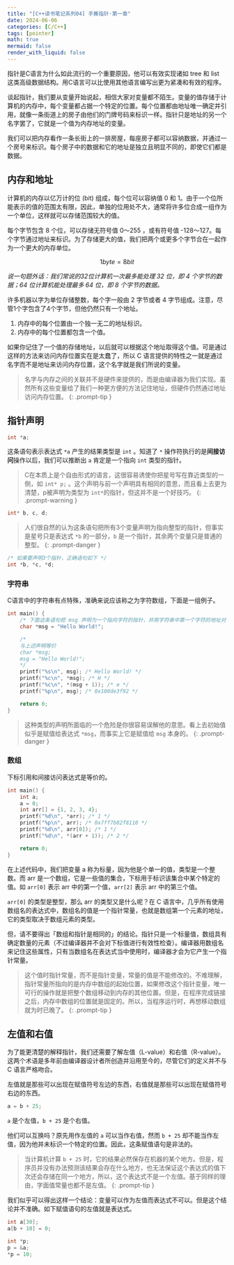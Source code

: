 ```yaml
---
title: "[C++读书笔记系列04] 手撕指针·第一章"
date: 2024-06-06
categories: [C/C++]
tags: [pointer]
math: true
mermaid: false
render_with_liquid: false
---
```


指针是C语言为什么如此流行的一个重要原因，他可以有效实现诸如 tree 和 list 这类高级数据结构。用C语言可以比使用其他语言编写出更为紧凑和有效的程序。

谈起指针，我们要从变量开始说起，相信大家对变量都不陌生。变量的值存储于计算机的内存中，每个变量都占据一个特定的位置。每个位置都由地址唯一确定并引用，就像一条街道上的房子由他们的门牌号码来标识一样。指针只是地址的另一个名字罢了，它就是一个值为内存地址的变量。

我们可以把内存看作一条长街上的一排房屋，每座房子都可以容纳数据，并通过一个房号来标识。每个房子中的数据和它的地址是独立且明显不同的，即使它们都是数据。

## 内存和地址

计算机的内存以亿万计的位 (bit) 组成，每个位可以容纳值 0 和 1。由于一个位所能表示的值的范围太有限，因此，单独的位用处不大，通常将许多位合成一组作为一个单位，这样就可以存储范围较大的值。

每个字节包含 8 个位，可以存储无符号值 0～255 ，或有符号值 -128～127。每个字节通过地址来标识。为了存储更大的值，我们把两个或更多个字节合在一起作为一个更大的内存单位。


$$
1 byte = 8 bit
$$

*说一句题外话：我们常说的32位计算机一次最多能处理 32 位，即 4 个字节的数据；64 位计算机能处理最多 64 位，即 8 个字节的数据。*

许多机器以字为单位存储整数，每个字一般由 2 字节或者 4 字节组成。注意，尽管1个字包含了4个字节，但他仍然只有一个地址。

1. 内存中的每个位置由一个独一无二的地址标识。
2. 内存中的每个位置都包含一个值。

如果你记住了一个值的存储地址，以后就可以根据这个地址取得这个值。可是通过这样的方法来访问内存位置实在是太蠢了，所以 C 语言提供的特性之一就是通过名字而不是地址来访问内存位置，这个名字就是我们所说的变量。

> 名字与内存之间的关联并不是硬件来提供的，而是由编译器为我们实现。虽然所有这些变量给了我们一种更方便的方法记住地址，但硬件仍然通过地址访问内存位置。
{: .prompt-tip }

## 指针声明

```c
int *a;
```

这条语句表示表达式 `*a` 产生的结果类型是 `int` 。知道了 `*` 操作符执行的是**间接访问**操作以后，我们可以推断出 `a` 肯定是一个指向 `int` 类型的指针。

> C在本质上是个自由形式的语言，这很容易诱使你把星号写在靠近类型的一侧，如 `int* p;` 。这个声明与前一个声明具有相同的意思，而且看上去更为清楚，p被声明为类型为 `int*`的指针，但这并不是一个好技巧。
{: .prompt-warning }

```c
int* b, c, d;
```

> 人们很自然的认为这条语句把所有3个变量声明为指向整型的指针，但事实是星号只是表达式 `*b` 的一部分，`b` 是一个指针，其余两个变量只是普通的整型。
{: .prompt-danger }


```c
/* 如果要声明3个指针，正确语句如下 */
int *b, *c, *d;
```

### 字符串

C语言中的字符串有点特殊，准确来说应该称之为字符数组，下面是一组例子。

```c
int main() {
    /* 下面这条语句把 msg 声明为一个指向字符的指针，并用字符串中第一个字符的地址对该指针进行初始化 */
    char *msg = "Hello World!";

    /*
    与上述声明等价
    char *msg;
    msg = "Hello World!";
    */
    printf("%s\n", msg); /* Hello World! */
    printf("%c\n", *msg); /* H */
    printf("%c\n", *(msg + 1)); /* e */
    printf("%p\n", msg); /* 0x100de3f92 */

    return 0;
}
```
> 这种类型的声明所面临的一个危险是你很容易误解他的意思。看上去初始值似乎是赋值给表达式 `*msg`，而事实上它是赋值给 `msg` 本身的。
{: .prompt-danger }

### 数组

下标引用和间接访问表达式是等价的。

```c
int main() {
    int a;
    a = 0;
    int arr[] = {1, 2, 3, 4};
    printf("%d\n", *arr); /* 1 */
    printf("%p\n", arr); /* 0x7ff7b82f8110 */
    printf("%d\n", arr[0]); /* 1 */
    printf("%d\n", *(arr + 1)); /* 2 */

    return 0;
}
```

在上述代码中，我们把变量 a 称为标量，因为他是个单一的值，类型是一个整数。而 arr 是一个数组，它是一些值的集合，下标用于标识该集合中某个特定的值。如 `arr[0]` 表示 arr 中的第一个值，`arr[2]` 表示 arr 中的第三个值。

`arr[0]` 的类型是整型，那么 arr 的类型又是什么呢？在 C 语言中，几乎所有使用数组名的表达式中，数组名的值是一个指针常量，也就是数组第一个元素的地址，它的类型取决于数组元素的类型。

但，请不要得出「数组和指针是相同的」的结论。指针只是一个标量值，数组具有确定数量的元素（不过编译器并不会对下标值进行有效性检查）。编译器用数组名来记住这些属性，只有当数组名在表达式当中使用时，编译器才会为它产生一个指针常量。

> 这个值时指针常量，而不是指针变量，常量的值是不能修改的。不难理解，指针常量所指向的是内存中数组的起始位置，如果修改这个指针变量，唯一可行的操作就是把整个数组移动到内存的其他位置。但是，在程序完成链接之后，内存中数组的位置就是固定的。所以，当程序运行时，再想移动数组就为时已晚了。
{: .prompt-tip }

## 左值和右值

为了能更清楚的解释指针，我们还需要了解左值（L-value）和右值（R-value）。这两个术语是多年前由编译器设计者所创造并沿用至今的，尽管它们的定义并不与 C 语言严格吻合。

左值就是那些可以出现在赋值符号左边的东西，右值就是那些可以出现在赋值符号右边的东西。

```c
a = b + 25;
```

`a` 是个左值，`b + 25` 是个右值。

他们可以互换吗？原先用作左值的 `a` 可以当作右值，然而 `b + 25` 却不能当作左值，因为他并未标识一个特定的位置。因此，这条赋值语句是非法的。

> 当计算机计算 `b + 25` 时，它的结果必然保存在机器的某个地方。但是，程序员并没有办法预测该结果会存在什么地方，也无法保证这个表达式的值下次还会存储在同一个地方，所以，这个表达式不是一个左值。基于同样的理由，字面值常量也都不是左值。
{: .prompt-tip }

我们似乎可以得出这样一个结论：变量可以作为左值而表达式不可以。但是这个结论并不准确。如下赋值语句的左值就是表达式。

```c
int a[30];
a[b + 10] = 0;

int *p;
p = &a;
*p = 10;
```
